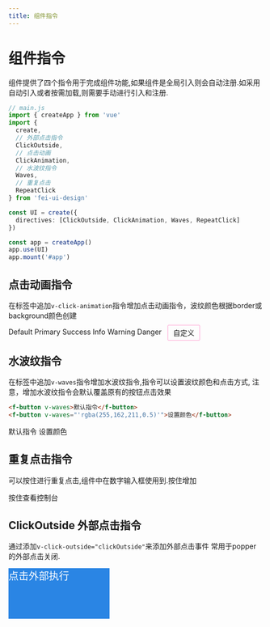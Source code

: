 ```yaml
---
title: 组件指令
---
```


<f-back-top></f-back-top>

# 组件指令

组件提供了四个指令用于完成组件功能,如果组件是全局引入则会自动注册.如采用自动引入或者按需加载,则需要手动进行引入和注册.

```typescript
// main.js
import { createApp } from 'vue'
import {
  create,
  // 外部点击指令
  ClickOutside,
  // 点击动画
  ClickAnimation,
  // 水波纹指令
  Waves,
  // 重复点击
  RepeatClick
} from 'fei-ui-design'

const UI = create({
  directives: [ClickOutside, ClickAnimation, Waves, RepeatClick]
})

const app = createApp()
app.use(UI)
app.mount('#app')
```

## 点击动画指令

在标签中追加`v-click-animation`指令增加点击动画指令，波纹颜色根据border或background颜色创建

<div class="demo-button">
  <f-button>Default</f-button>
  <f-button type="primary">Primary</f-button>
  <f-button type="success">Success</f-button>
  <f-button type="info">Info</f-button>
  <f-button type="warning">Warning</f-button>
  <f-button type="danger">Danger</f-button>
  <span style="border: 1px solid #ffa2d3; 
          padding: 6px 10px;margin: 0 8px;border-radius: 2px;vertical-align: middle;"
        v-click-animation>自定义</span>
</div>

## 水波纹指令

在标签中追加`v-waves`指令增加水波纹指令,指令可以设置波纹颜色和点击方式, 注意，增加水波纹指令会默认覆盖原有的按钮点击效果

```html
<f-button v-waves>默认指令</f-button>
<f-button v-waves="'rgba(255,162,211,0.5)'">设置颜色</f-button>
```

<div class="demo-button">
  <f-button v-waves>默认指令</f-button>
  <f-button v-waves="'rgba(255,162,211,0.5)'">设置颜色</f-button>
</div>

## 重复点击指令

可以按住进行重复点击,组件中在数字输入框使用到.按住增加

<div class="demo-button">
  <f-button v-repeat-click="repeatClick">按住查看控制台</f-button>
</div>

## ClickOutside 外部点击指令

通过添加`v-click-outside="clickOutside"`来添加外部点击事件 常用于popper的外部点击关闭.

<div class="demo-button">
  <div v-click-outside="clickOutside" flex="main:center cross:center"
        style="width: 200px;height:100px;background: #2a85e4;color:#fff;font-size: 20px;">
    点击外部执行
  </div>
</div>

<script lang="ts" setup>
const repeatClick = ()=> console.log('不断执行点击事件...')
const clickOutside = ()=> console.log('点击外部...')
</script>
